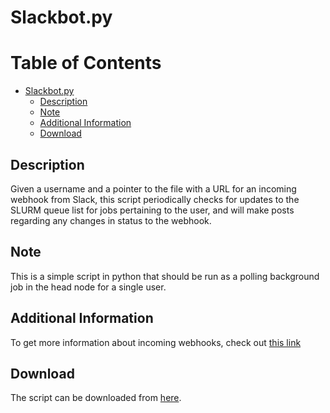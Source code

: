 # Slackbot.py

Table of Contents
=================

   * [Slackbot.py](#slackbotpy)
      * [Description](#description)
      * [Note](#note)
      * [Additional Information](#additional-information)
      * [Download](#download)

## Description

Given a username and a pointer to the file with a URL for an incoming webhook from Slack, this script periodically checks for updates to the SLURM queue list for jobs pertaining to the user, and will make posts regarding any changes in status to the webhook.

## Note
This is a simple script in python that should be run as a polling background job in the head node for a single user. 

## Additional Information
To get more information about incoming webhooks, check out [this link](https://api.slack.com/incoming-webhooks)

## Download
The script can be downloaded from [here](http://akshayc.com/useful_scripts/python/slack_SLURM/slackbot.py).
